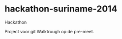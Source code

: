 hackathon-suriname-2014
=======================

Hackathon

Project voor git Walktrough op de pre-meet.